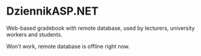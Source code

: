 # DziennikASP.NET
 Web-based gradebook with remote database, used by lecturers, university workers and students.

Won't work, remote database is offline right now.